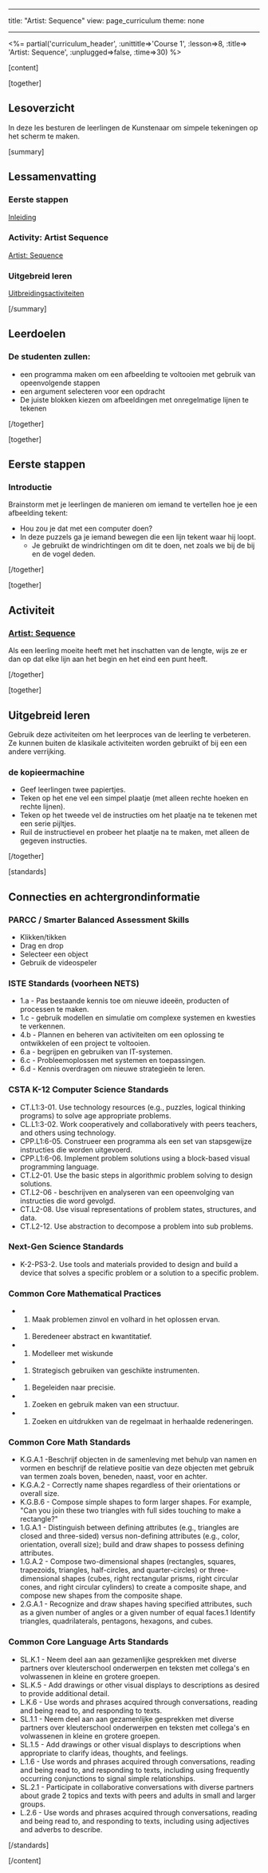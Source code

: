 * * *

title: "Artist: Sequence" view: page_curriculum theme: none

* * *

<%= partial('curriculum_header', :unittitle=>'Course 1', :lesson=>8, :title=> 'Artist: Sequence', :unplugged=>false, :time=>30) %>

[content]

[together]

## Lesoverzicht

In deze les besturen de leerlingen de Kunstenaar om simpele tekeningen op het scherm te maken.

[summary]

## Lessamenvatting

### **Eerste stappen**

[Inleiding](#GetStarted)   


### **Activity: Artist Sequence**

[Artist: Sequence](#Activity)

### **Uitgebreid leren**

[Uitbreidingsactiviteiten](#Extended)

[/summary]

## Leerdoelen

### De studenten zullen:

  * een programma maken om een afbeelding te voltooien met gebruik van opeenvolgende stappen
  * een argument selecteren voor een opdracht
  * De juiste blokken kiezen om afbeeldingen met onregelmatige lijnen te tekenen

[/together]

[together]

## Eerste stappen

### <a name="GetStarted"></a> Introductie

Brainstorm met je leerlingen de manieren om iemand te vertellen hoe je een afbeelding tekent:

  * Hou zou je dat met een computer doen?
  * In deze puzzels ga je iemand bewegen die een lijn tekent waar hij loopt. 
      * Je gebruikt de windrichtingen om dit te doen, net zoals we bij de bij en de vogel deden.

[/together]

[together]

## Activiteit

### <a name="Activity"></a> [Artist: Sequence](http://learn.code.org/s/course1/lesson/8/puzzle/1)

Als een leerling moeite heeft met het inschatten van de lengte, wijs ze er dan op dat elke lijn aan het begin en het eind een punt heeft.

[/together]

<!--(this is left in here as an example of how to include an image in Markdown)
![](binaryphoto.png) -->

[together]

## Uitgebreid leren

<a name="Extended"></a>Gebruik deze activiteiten om het leerproces van de leerling te verbeteren. Ze kunnen buiten de klasikale activiteiten worden gebruikt of bij een een andere verrijking.

### de kopieermachine

  * Geef leerlingen twee papiertjes.
  * Teken op het ene vel een simpel plaatje (met alleen rechte hoeken en rechte lijnen).
  * Teken op het tweede vel de instructies om het plaatje na te tekenen met een serie pijltjes.
  * Ruil de instructievel en probeer het plaatje na te maken, met alleen de gegeven instructies.

[/together]

[standards]

## Connecties en achtergrondinformatie

### PARCC / Smarter Balanced Assessment Skills

  * Klikken/tikken
  * Drag en drop
  * Selecteer een object
  * Gebruik de videospeler

### ISTE Standards (voorheen NETS)

  * 1.a - Pas bestaande kennis toe om nieuwe ideeën, producten of processen te maken.
  * 1.c - gebruik modellen en simulatie om complexe systemen en kwesties te verkennen.
  * 4.b - Plannen en beheren van activiteiten om een oplossing te ontwikkelen of een project te voltooien.
  * 6.a - begrijpen en gebruiken van IT-systemen.
  * 6.c - Probleemoplossen met systemen en toepassingen.
  * 6.d - Kennis overdragen om nieuwe strategieën te leren. 

### CSTA K-12 Computer Science Standards

  * CT.L1:3-01. Use technology resources (e.g., puzzles, logical thinking programs) to solve age appropriate problems.
  * CL.L1:3-02. Work cooperatively and collaboratively with peers teachers, and others using technology.
  * CPP.L1:6-05. Construeer een programma als een set van stapsgewijze instructies die worden uitgevoerd.
  * CPP.L1:6-06. Implement problem solutions using a block-based visual programming language.
  * CT.L2-01. Use the basic steps in algorithmic problem solving to design solutions.
  * CT.L2-06 - beschrijven en analyseren van een opeenvolging van instructies die word gevolgd.
  * CT.L2-08. Use visual representations of problem states, structures, and data.
  * CT.L2-12. Use abstraction to decompose a problem into sub problems. 

### Next-Gen Science Standards

  * K-2-PS3-2. Use tools and materials provided to design and build a device that solves a specific problem or a solution to a specific problem.

### Common Core Mathematical Practices

  *   1. Maak problemen zinvol en volhard in het oplossen ervan.
  *   1. Beredeneer abstract en kwantitatief.
  *   1. Modelleer met wiskunde
  *   1. Strategisch gebruiken van geschikte instrumenten.
  *   1. Begeleiden naar precisie.
  *   1. Zoeken en gebruik maken van een structuur.
  *   1. Zoeken en uitdrukken van de regelmaat in herhaalde redeneringen.

### Common Core Math Standards

  * K.G.A.1 -Beschrijf objecten in de samenleving met behulp van namen en vormen en beschrijf de relatieve positie van deze objecten met gebruik van termen zoals boven, beneden, naast, voor en achter.
  * K.G.A.2 - Correctly name shapes regardless of their orientations or overall size.
  * K.G.B.6 - Compose simple shapes to form larger shapes. For example, "Can you join these two triangles with full sides touching to make a rectangle?"
  * 1.G.A.1 - Distinguish between defining attributes (e.g., triangles are closed and three-sided) versus non-defining attributes (e.g., color, orientation, overall size); build and draw shapes to possess defining attributes.
  * 1.G.A.2 - Compose two-dimensional shapes (rectangles, squares, trapezoids, triangles, half-circles, and quarter-circles) or three-dimensional shapes (cubes, right rectangular prisms, right circular cones, and right circular cylinders) to create a composite shape, and compose new shapes from the composite shape.
  * 2.G.A.1 - Recognize and draw shapes having specified attributes, such as a given number of angles or a given number of equal faces.1 Identify triangles, quadrilaterals, pentagons, hexagons, and cubes.

### Common Core Language Arts Standards

  * SL.K.1 - Neem deel aan aan gezamenlijke gesprekken met diverse partners over kleuterschool onderwerpen en teksten met collega's en volwassenen in kleine en grotere groepen.
  * SL.K.5 - Add drawings or other visual displays to descriptions as desired to provide additional detail.
  * L.K.6 - Use words and phrases acquired through conversations, reading and being read to, and responding to texts.
  * SL.1.1 - Neem deel aan aan gezamenlijke gesprekken met diverse partners over kleuterschool onderwerpen en teksten met collega's en volwassenen in kleine en grotere groepen.
  * SL.1.5 - Add drawings or other visual displays to descriptions when appropriate to clarify ideas, thoughts, and feelings.
  * L.1.6 - Use words and phrases acquired through conversations, reading and being read to, and responding to texts, including using frequently occurring conjunctions to signal simple relationships.
  * SL.2.1 - Participate in collaborative conversations with diverse partners about grade 2 topics and texts with peers and adults in small and larger groups.
  * L.2.6 - Use words and phrases acquired through conversations, reading and being read to, and responding to texts, including using adjectives and adverbs to describe.

[/standards]

[/content]

<link rel="stylesheet" type="text/css" href="../docs/morestyle.css" />
